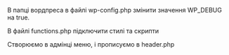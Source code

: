 В папці вордпреса в файлі wp-config.php змінити значення WP_DEBUG на true.

В файлі functions.php підключити стилі та скрипти

Створюємо в адмінці меню, і прописуємо в header.php
